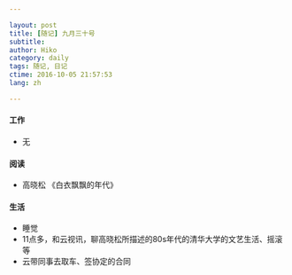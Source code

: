 ```yaml
---

layout: post  
title: [随记] 九月三十号  
subtitle:   
author: Hiko  
category: daily
tags: 随记, 日记  
ctime: 2016-10-05 21:57:53  
lang: zh  

---
```


#### 工作

- 无

#### 阅读

- 高晓松 《白衣飘飘的年代》

#### 生活

- 睡觉
- 11点多，和云视讯，聊高晓松所描述的80s年代的清华大学的文艺生活、摇滚等
- 云带同事去取车、签协定的合同